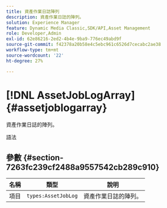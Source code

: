 ```yaml
---
title: 資產作業日誌陣列
description: 資產作業日誌的陣列。
solution: Experience Manager
feature: Dynamic Media Classic,SDK/API,Asset Management
role: Developer,Admin
exl-id: 62e86216-2ed2-4b4e-9ba9-776ec49abd9f
source-git-commit: f42378a20b58e4c5ebc961c6526d7cecabc2ae38
workflow-type: tm+mt
source-wordcount: '22'
ht-degree: 27%

---
```


# [!DNL AssetJobLogArray]{#assetjoblogarray}

資產作業日誌的陣列。

語法

## 參數 {#section-7263fc239cf2488a9557542cb289c910}

| 名稱 | 類型 | 說明 |
|---|---|---|
| 項目 | `types:AssetJobLog` | 資產作業日誌的陣列。 |
